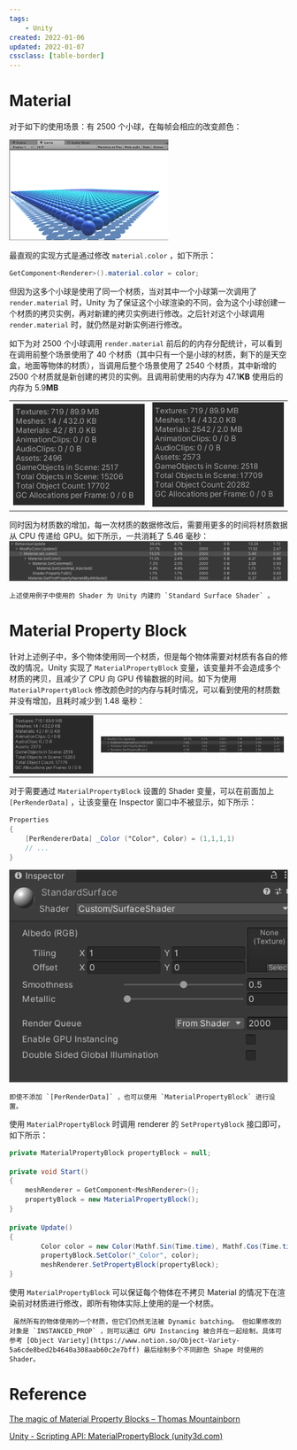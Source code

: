 ```yaml
---
tags:
    - Unity
created: 2022-01-06
updated: 2022-01-07
cssclass: [table-border]
---
```


# Material

对于如下的使用场景：有 2500 个小球，在每帧会相应的改变颜色：

![|500](assets/Unity%20-%20Material%20Property%20Blocks/animated-spheres.gif)

最直观的实现方式是通过修改 `material.color` ，如下所示：

```glsl
GetComponent<Renderer>().material.color = color;
```

但因为这多个小球是使用了同一个材质，当对其中一个小球第一次调用了 `render.material` 时，Unity 为了保证这个小球渲染的不同，会为这个小球创建一个材质的拷贝实例，再对新建的拷贝实例进行修改。之后针对这个小球调用 `render.material` 时，就仍然是对新实例进行修改。

如下为对 2500 个小球调用 `render.material` 前后的的内存分配统计，可以看到在调用前整个场景使用了 40 个材质（其中只有一个是小球的材质，剩下的是天空盒，地面等物体的材质），当调用后整个场景使用了 2540 个材质，其中新增的 2500 个材质就是新创建的拷贝的实例。且调用前使用的内存为 $47.1 \mathbf{KB}$ 使用后的内存为 $5.9 \mathbf{MB}$

|                                                                                       |                                                                                           |
| ------------------------------------------------------------------------------------- | ----------------------------------------------------------------------------------------- |
| ![调用前的材质数和内存](assets/Unity%20-%20Material%20Property%20Blocks/Untitled.png) | ![调用后的材质数和内存](assets/Unity%20-%20Material%20Property%20Blocks/Untitled%201.png) |

同时因为材质数的增加，每一次材质的数据修改后，需要用更多的时间将材质数据从 CPU 传递给 GPU。如下所示，一共消耗了 5.46 毫秒：
![](assets/Unity%20-%20Material%20Property%20Blocks/Untitled%202.png)

```ad-note
上述使用例子中使用的 Shader 为 Unity 内建的 `Standard Surface Shader` 。
```

# Material Property Block

针对上述例子中，多个物体使用同一个材质，但是每个物体需要对材质有各自的修改的情况，Unity 实现了 `MaterialPropertyBlock` 变量，该变量并不会造成多个材质的拷贝，且减少了 CPU 向 GPU 传输数据的时间。如下为使用 `MaterialPropertyBlock` 修改颜色时的内存与耗时情况，可以看到使用的材质数并没有增加，且耗时减少到 1.48 毫秒：

|                                                                               |                                                                               |
| ----------------------------------------------------------------------------- | ----------------------------------------------------------------------------- |
| ![内存消耗](assets/Unity%20-%20Material%20Property%20Blocks/Untitled%203.png) | ![CPU 耗时](assets/Unity%20-%20Material%20Property%20Blocks/Untitled%204.png) | 

对于需要通过 `MaterialPropertyBlock` 设置的 Shader 变量，可以在前面加上 `[PerRenderData]` ，让该变量在 Inspector 窗口中不被显示，如下所示：

```glsl
Properties
{ 
    [PerRendererData] _Color ("Color", Color) = (1,1,1,1)
    // ...
}
```

![无颜色信息](assets/Unity%20-%20Material%20Property%20Blocks/Untitled%205.png)

```ad-note
即使不添加 `[PerRenderData]` ，也可以使用 `MaterialPropertyBlock` 进行设置。
```

使用 `MaterialPropertyBlock` 时调用 renderer 的 `SetPropertyBlock` 接口即可，如下所示：

```csharp
private MaterialPropertyBlock propertyBlock = null;

private void Start()
{
    meshRenderer = GetComponent<MeshRenderer>();
    propertyBlock = new MaterialPropertyBlock();
}

private Update()
{
		Color color = new Color(Mathf.Sin(Time.time), Mathf.Cos(Time.time), 0, 1);
		propertyBlock.SetColor("_Color", color);
		meshRenderer.SetPropertyBlock(propertyBlock);
}

```

使用 `MaterialPropertyBlock` 可以保证每个物体在不拷贝 Material 的情况下在渲染前对材质进行修改，即所有物体实际上使用的是一个材质。

```ad-error
 虽然所有的物体使用的一个材质，但它们仍然无法被 Dynamic batching。 但如果修改的对象是 `INSTANCED_PROP` ，则可以通过 GPU Instancing 被合并在一起绘制，具体可参考 [Object Variety](https://www.notion.so/Object-Variety-5a6cde8bed2b4640a308aab60c2e7bff) 最后绘制多个不同颜色 Shape 时使用的 Shader。
```

# Reference

[The magic of Material Property Blocks – Thomas Mountainborn](http://thomasmountainborn.com/2016/05/25/materialpropertyblocks/)

[Unity - Scripting API: MaterialPropertyBlock (unity3d.com)](https://docs.unity3d.com/ScriptReference/MaterialPropertyBlock.html)